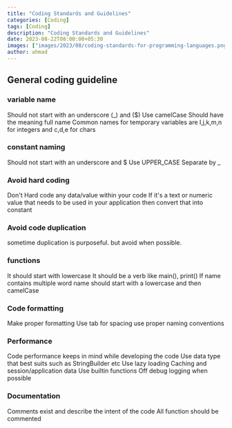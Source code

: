 ```yaml
---
title: "Coding Standards and Guidelines"
categories: [Coding]
tags: [Coding]
description: "Coding Standards and Guidelines"
date: 2023-08-22T08:00:00+05:30
images: ["images/2023/08/coding-standards-for-programming-languages.png"]
author: ahmad
---
```


## General coding guideline

### variable name
Should not start with an underscore (_) and ($)
Use camelCase
Should have the meaning full name
Common names for temporary variables are I,j,k,m,n for integers and c,d,e for chars

### constant naming
Should not start with an underscore and $
Use UPPER_CASE
Separate by _

### Avoid hard coding
Don't Hard code any data/value within your code
If it's a text or numeric value that needs to be used in your application then convert that into constant

### Avoid code duplication
sometime duplication is purposeful. but avoid when possible.

### functions 
It should start with lowercase
It should be a verb like main(), print()
If name contains multiple word name should start with a lowercase and then camelCase

### Code formatting
Make proper formatting Use tab for spacing use proper naming conventions

### Performance 
Code performance keeps in mind while developing the code
Use data type that best suits such as StringBuilder etc
Use lazy loading
Caching and session/application data
Use builtin functions
Off debug logging when possible

### Documentation
Comments exist and describe the intent of the code
All function should be commented 